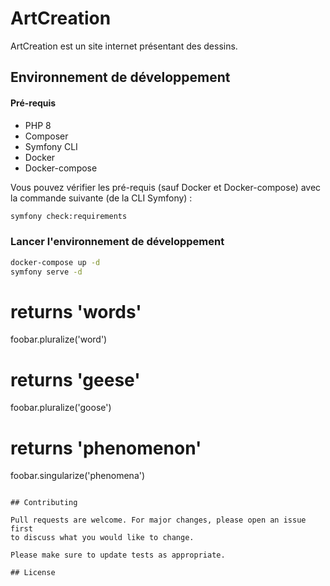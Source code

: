 # ArtCreation

ArtCreation est un site internet présentant des dessins.

## Environnement de développement

#### Pré-requis

* PHP 8
* Composer
* Symfony CLI
* Docker
* Docker-compose

Vous pouvez vérifier les pré-requis (sauf Docker et Docker-compose) avec la commande suivante (de la CLI Symfony) : 


```bash
symfony check:requirements
```

### Lancer l'environnement de développement

```bash
docker-compose up -d
symfony serve -d
```

# returns 'words'
foobar.pluralize('word')

# returns 'geese'
foobar.pluralize('goose')

# returns 'phenomenon'
foobar.singularize('phenomena')
```

## Contributing

Pull requests are welcome. For major changes, please open an issue first
to discuss what you would like to change.

Please make sure to update tests as appropriate.

## License